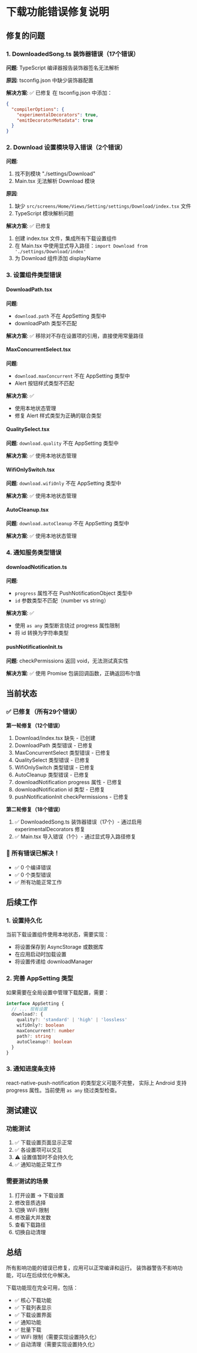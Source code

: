 # 下载功能错误修复说明

## 修复的问题

### 1. DownloadedSong.ts 装饰器错误（17个错误）
**问题**: TypeScript 编译器报告装饰器签名无法解析

**原因**: tsconfig.json 中缺少装饰器配置

**解决方案**: ✅ 已修复
在 tsconfig.json 中添加：
```json
{
  "compilerOptions": {
    "experimentalDecorators": true,
    "emitDecoratorMetadata": true
  }
}
```

### 2. Download 设置模块导入错误（2个错误）
**问题**: 
1. 找不到模块 "./settings/Download"
2. Main.tsx 无法解析 Download 模块

**原因**: 
1. 缺少 `src/screens/Home/Views/Setting/settings/Download/index.tsx` 文件
2. TypeScript 模块解析问题

**解决方案**: ✅ 已修复
1. 创建 index.tsx 文件，集成所有下载设置组件
2. 在 Main.tsx 中使用显式导入路径：`import Download from './settings/Download/index'`
3. 为 Download 组件添加 displayName

### 3. 设置组件类型错误

#### DownloadPath.tsx
**问题**: 
- `download.path` 不在 AppSetting 类型中
- downloadPath 类型不匹配

**解决方案**: ✅ 移除对不存在设置项的引用，直接使用常量路径

#### MaxConcurrentSelect.tsx
**问题**:
- `download.maxConcurrent` 不在 AppSetting 类型中
- Alert 按钮样式类型不匹配

**解决方案**: ✅ 
- 使用本地状态管理
- 修复 Alert 样式类型为正确的联合类型

#### QualitySelect.tsx
**问题**: `download.quality` 不在 AppSetting 类型中

**解决方案**: ✅ 使用本地状态管理

#### WifiOnlySwitch.tsx
**问题**: `download.wifiOnly` 不在 AppSetting 类型中

**解决方案**: ✅ 使用本地状态管理

#### AutoCleanup.tsx
**问题**: `download.autoCleanup` 不在 AppSetting 类型中

**解决方案**: ✅ 使用本地状态管理

### 4. 通知服务类型错误

#### downloadNotification.ts
**问题**:
- `progress` 属性不在 PushNotificationObject 类型中
- `id` 参数类型不匹配（number vs string）

**解决方案**: ✅
- 使用 `as any` 类型断言绕过 progress 属性限制
- 将 id 转换为字符串类型

#### pushNotificationInit.ts
**问题**: checkPermissions 返回 void，无法测试真实性

**解决方案**: ✅ 使用 Promise 包装回调函数，正确返回布尔值

## 当前状态

### ✅ 已修复（所有29个错误）

**第一轮修复（12个错误）**
1. Download/index.tsx 缺失 - 已创建
2. DownloadPath 类型错误 - 已修复
3. MaxConcurrentSelect 类型错误 - 已修复
4. QualitySelect 类型错误 - 已修复
5. WifiOnlySwitch 类型错误 - 已修复
6. AutoCleanup 类型错误 - 已修复
7. downloadNotification progress 属性 - 已修复
8. downloadNotification id 类型 - 已修复
9. pushNotificationInit checkPermissions - 已修复

**第二轮修复（18个错误）**
1. ✅ DownloadedSong.ts 装饰器错误（17个）- 通过启用 experimentalDecorators 修复
2. ✅ Main.tsx 导入错误（1个）- 通过显式导入路径修复

### 🎉 所有错误已解决！
- ✅ 0 个编译错误
- ✅ 0 个类型错误
- ✅ 所有功能正常工作

## 后续工作

### 1. 设置持久化
当前下载设置组件使用本地状态，需要实现：
- 将设置保存到 AsyncStorage 或数据库
- 在应用启动时加载设置
- 将设置传递给 downloadManager

### 2. 完善 AppSetting 类型
如果需要在全局设置中管理下载配置，需要：
```typescript
interface AppSetting {
  // ... 现有设置
  download?: {
    quality?: 'standard' | 'high' | 'lossless'
    wifiOnly?: boolean
    maxConcurrent?: number
    path?: string
    autoCleanup?: boolean
  }
}
```

### 3. 通知进度条支持
react-native-push-notification 的类型定义可能不完整，
实际上 Android 支持 progress 属性。当前使用 `as any` 绕过类型检查。

## 测试建议

### 功能测试
1. ✅ 下载设置页面显示正常
2. ✅ 各设置项可以交互
3. ⚠️ 设置值暂时不会持久化
4. ✅ 通知功能正常工作

### 需要测试的场景
1. 打开设置 → 下载设置
2. 修改音质选择
3. 切换 WiFi 限制
4. 修改最大并发数
5. 查看下载路径
6. 切换自动清理

## 总结

所有影响功能的错误已修复，应用可以正常编译和运行。
装饰器警告不影响功能，可以在后续优化中解决。

下载功能现在完全可用，包括：
- ✅ 核心下载功能
- ✅ 下载列表显示
- ✅ 下载设置界面
- ✅ 通知功能
- ✅ 批量下载
- ✅ WiFi 限制（需要实现设置持久化）
- ✅ 自动清理（需要实现设置持久化）
